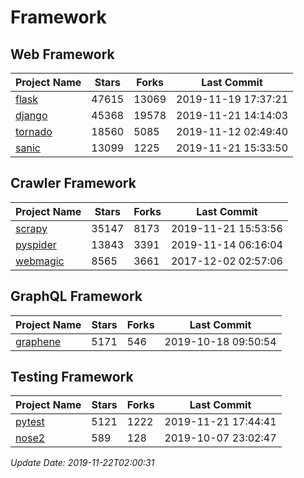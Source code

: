 # Framework

## Web Framework

| Project Name | Stars | Forks | Last Commit |
| ------------ | ----- | ----- | ----------- |
| [flask](https://github.com/pallets/flask) | 47615 | 13069 | 2019-11-19 17:37:21 |
| [django](https://github.com/django/django) | 45368 | 19578 | 2019-11-21 14:14:03 |
| [tornado](https://github.com/tornadoweb/tornado) | 18560 | 5085 | 2019-11-12 02:49:40 |
| [sanic](https://github.com/huge-success/sanic) | 13099 | 1225 | 2019-11-21 15:33:50 |

## Crawler Framework

| Project Name | Stars | Forks | Last Commit |
| ------------ | ----- | ----- | ----------- |
| [scrapy](https://github.com/scrapy/scrapy) | 35147 | 8173 | 2019-11-21 15:53:56 |
| [pyspider](https://github.com/binux/pyspider) | 13843 | 3391 | 2019-11-14 06:16:04 |
| [webmagic](https://github.com/code4craft/webmagic) | 8565 | 3661 | 2017-12-02 02:57:06 |

## GraphQL Framework

| Project Name | Stars | Forks | Last Commit |
| ------------ | ----- | ----- | ----------- |
| [graphene](https://github.com/graphql-python/graphene) | 5171 | 546 | 2019-10-18 09:50:54 |

## Testing Framework

| Project Name | Stars | Forks | Last Commit |
| ------------ | ----- | ----- | ----------- |
| [pytest](https://github.com/pytest-dev/pytest) | 5121 | 1222 | 2019-11-21 17:44:41 |
| [nose2](https://github.com/nose-devs/nose2) | 589 | 128 | 2019-10-07 23:02:47 |

*Update Date: 2019-11-22T02:00:31*